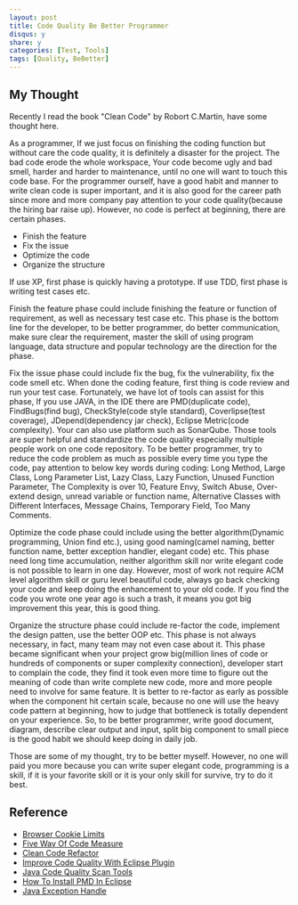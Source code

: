 ```yaml
---
layout: post
title: Code Quality Be Better Programmer 
disqus: y
share: y
categories: [Test, Tools]
tags: [Quality, BeBetter]
---
```


My Thought
----------
Recently I read the book "Clean Code" by Robort C.Martin, have some thought here.

As a programmer, If we just focus on finishing the coding function but without care the code quality, it is definitely a disaster for the project. The bad code erode the whole workspace, Your code become ugly and bad smell, harder and harder to maintenance, until no one will want to touch this code base. 
For the programmer ourself, have a good habit and manner to write clean code is super important, and it is also good for the career path since more and more company pay attention to your code quality(because the hiring bar raise up). However, no code is perfect at beginning, there are certain phases.

+ Finish the feature
+ Fix the issue
+ Optimize the code
+ Organize the structure

If use XP, first phase is quickly having a prototype. 
If use TDD, first phase is writing test cases etc.

Finish the feature phase could include finishing the feature or function of requirement, as well as necessary test case etc. This phase is the bottom line for the developer, to be better programmer, do better communication, make sure clear the requirement, master the skill of using program language, data structure and popular technology are the direction for the phase.

Fix the issue phase could include fix the bug, fix the vulnerability, fix the code smell etc. When done the coding feature, first thing is code review and run your test case. Fortunately, we have lot of tools can assist for this phase, If you use JAVA, in the IDE there are PMD(duplicate code), FindBugs(find bug), CheckStyle(code style standard), Coverlipse(test coverage), JDepend(dependency jar check), Eclipse Metric(code complexity). Your can also use platform such as SonarQube. Those tools are super helpful and standardize the code quality especially multiple people work on one code repository. To be better programmer, try to reduce the code problem as much as possible every time you type the code, pay attention to below key words during coding: Long Method, Large Class, Long Parameter List, Lazy Class, Lazy Function, Unused Function Parameter, The Complexity is over 10, Feature Envy, Switch Abuse, Over-extend design, unread variable or function name, Alternative Classes with Different Interfaces, Message Chains, Temporary Field, Too Many Comments.

Optimize the code phase could include using the better algorithm(Dynamic programming, Union find etc.), using good naming(camel naming, better function name, better exception handler, elegant code) etc. This phase need long time accumulation, neither algorithm skill nor write elegant code is not possible to learn in one day. However, most of work not require ACM level algorithm skill or guru level beautiful code, always go back checking your code and keep doing the enhancement to your old code. If you find the code you wrote one year ago is such a trash, it means you got big improvement this year, this is good thing.

Organize the structure phase could include re-factor the code, implement the design patten, use the better OOP etc. This phase is not always necessary, in fact, many team may not even case about it. This phase became significant when your project grow big(million lines of code or hundreds of components or super complexity connection), developer start to complain the code, they find it took even more time to figure out the meaning of code than write complete new code, more and more people need to involve for same feature. It is better to re-factor as early as possible when the component hit certain scale, because no one will use the heavy code pattern at beginning, how to judge that bottleneck is totally dependent on your experience. So, to be better programmer, write good document, diagram, describe clear output and input, split big component to small piece is the good habit we should keep doing in daily job.

Those are some of my thought, try to be better myself. However, no one will paid you more because you can write super elegant code, programming is a skill, if it is your favorite skill or it is your only skill for survive, try to do it best.


Reference
----------
* [Browser Cookie Limits](http://browsercookielimits.squawky.net/)
* [Five Way Of Code Measure](https://blog.csdn.net/Guofengpu/article/details/52182124)
* [Clean Code Refactor](http://www.infoq.com/cn/articles/clean-code-refactor)
* [Improve Code Quality With Eclipse Plugin](https://www.ibm.com/developerworks/cn/java/j-ap01117/index.html)
* [Java Code Quality Scan Tools](https://blog.csdn.net/Guofengpu/article/details/52182124)
* [How To Install PMD In Eclipse](https://blog.csdn.net/lewky_liu/article/details/79735936)
* [Java Exception Handle](https://www.sojson.com/blog/251.html)
